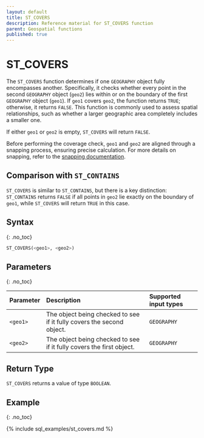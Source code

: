 ```yaml
---
layout: default
title: ST_COVERS
description: Reference material for ST_COVERS function
parent: Geospatial functions
published: true
---
```


# ST_COVERS

The `ST_COVERS` function determines if one `GEOGRAPHY` object fully encompasses another. Specifically, it checks whether every point in the second `GEOGRAPHY` object (`geo2`) lies within or on the boundary of the first `GEOGRAPHY` object (`geo1`). If `geo1` covers `geo2`, the function returns `TRUE`; otherwise, it returns `FALSE`. This function is commonly used to assess spatial relationships, such as whether a larger geographic area completely includes a smaller one.

If either `geo1` or `geo2` is empty, `ST_COVERS` will return `FALSE`.

Before performing the coverage check, `geo1` and `geo2` are aligned through a snapping process, ensuring precise calculation. For more details on snapping, refer to the [snapping documentation](../../geography-data-type.md#snapping).

## Comparison with `ST_CONTAINS`
`ST_COVERS` is similar to `ST_CONTAINS`, but there is a key distinction: `ST_CONTAINS` returns `FALSE` if all points in `geo2` lie exactly on the boundary of `geo1`, while `ST_COVERS` will return `TRUE` in this case.


## Syntax
{: .no_toc}

```sql
ST_COVERS(<geo1>, <geo2>)
```

## Parameters 
{: .no_toc}

| Parameter | Description                                                                                                         | Supported input types |
| :--------- | :------------------------------------------------------------------------------------------------------------------- | :-------------------|
| `<geo1>`   | The object being checked to see if it fully covers the second object. | `GEOGRAPHY` |
| `<geo2>`   | The object being checked to see if it fully covers the first object. | `GEOGRAPHY` |

## Return Type
`ST_COVERS` returns a value of type `BOOLEAN`.

## Example
{: .no_toc}

{% include sql_examples/st_covers.md %}
